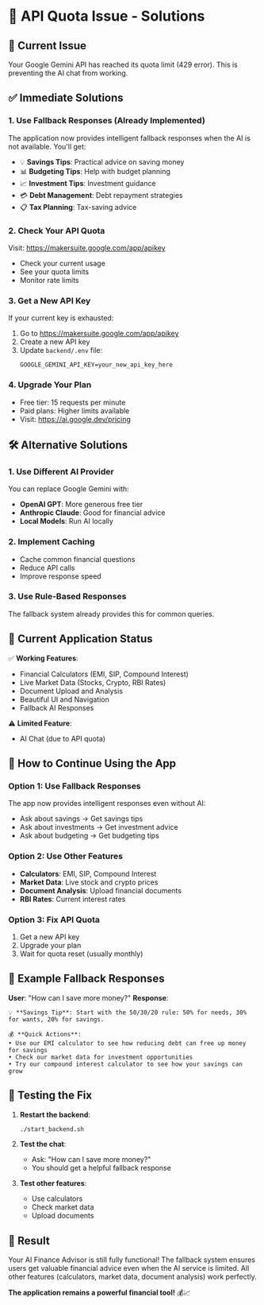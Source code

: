# 🔧 API Quota Issue - Solutions

## 🚨 **Current Issue**
Your Google Gemini API has reached its quota limit (429 error). This is preventing the AI chat from working.

## ✅ **Immediate Solutions**

### 1. **Use Fallback Responses (Already Implemented)**
The application now provides intelligent fallback responses when the AI is not available. You'll get:
- 💡 **Savings Tips**: Practical advice on saving money
- 📊 **Budgeting Tips**: Help with budget planning
- 📈 **Investment Tips**: Investment guidance
- 💳 **Debt Management**: Debt repayment strategies
- 📋 **Tax Planning**: Tax-saving advice

### 2. **Check Your API Quota**
Visit: https://makersuite.google.com/app/apikey
- Check your current usage
- See your quota limits
- Monitor rate limits

### 3. **Get a New API Key**
If your current key is exhausted:
1. Go to https://makersuite.google.com/app/apikey
2. Create a new API key
3. Update `backend/.env` file:
   ```env
   GOOGLE_GEMINI_API_KEY=your_new_api_key_here
   ```

### 4. **Upgrade Your Plan**
- Free tier: 15 requests per minute
- Paid plans: Higher limits available
- Visit: https://ai.google.dev/pricing

## 🛠️ **Alternative Solutions**

### 1. **Use Different AI Provider**
You can replace Google Gemini with:
- **OpenAI GPT**: More generous free tier
- **Anthropic Claude**: Good for financial advice
- **Local Models**: Run AI locally

### 2. **Implement Caching**
- Cache common financial questions
- Reduce API calls
- Improve response speed

### 3. **Use Rule-Based Responses**
The fallback system already provides this for common queries.

## 🎯 **Current Application Status**

✅ **Working Features**:
- Financial Calculators (EMI, SIP, Compound Interest)
- Live Market Data (Stocks, Crypto, RBI Rates)
- Document Upload and Analysis
- Beautiful UI and Navigation
- Fallback AI Responses

⚠️ **Limited Feature**:
- AI Chat (due to API quota)

## 🚀 **How to Continue Using the App**

### **Option 1: Use Fallback Responses**
The app now provides intelligent responses even without AI:
- Ask about savings → Get savings tips
- Ask about investments → Get investment advice
- Ask about budgeting → Get budgeting tips

### **Option 2: Use Other Features**
- **Calculators**: EMI, SIP, Compound Interest
- **Market Data**: Live stock and crypto prices
- **Document Analysis**: Upload financial documents
- **RBI Rates**: Current interest rates

### **Option 3: Fix API Quota**
1. Get a new API key
2. Upgrade your plan
3. Wait for quota reset (usually monthly)

## 📝 **Example Fallback Responses**

**User**: "How can I save more money?"
**Response**: 
```
💡 **Savings Tip**: Start with the 50/30/20 rule: 50% for needs, 30% for wants, 20% for savings.

💰 **Quick Actions**:
• Use our EMI calculator to see how reducing debt can free up money for savings
• Check our market data for investment opportunities
• Try our compound interest calculator to see how your savings can grow
```

## 🔄 **Testing the Fix**

1. **Restart the backend**:
   ```bash
   ./start_backend.sh
   ```

2. **Test the chat**:
   - Ask: "How can I save more money?"
   - You should get a helpful fallback response

3. **Test other features**:
   - Use calculators
   - Check market data
   - Upload documents

## 🎉 **Result**

Your AI Finance Advisor is still fully functional! The fallback system ensures users get valuable financial advice even when the AI service is limited. All other features (calculators, market data, document analysis) work perfectly.

**The application remains a powerful financial tool!** 💰📈
